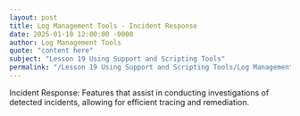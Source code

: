 ```yaml
---
layout: post
title: Log Management Tools - Incident Response
date: 2025-01-10 12:00:00 -0000
author: Log Management Tools
quote: "content here"
subject: "Lesson 19 Using Support and Scripting Tools"
permalink: "/Lesson 19 Using Support and Scripting Tools/Log Management Tools/Log Management Tools - Incident Response"
---
```


Incident Response: Features that assist in conducting investigations of detected incidents, allowing for efficient tracing and remediation.
